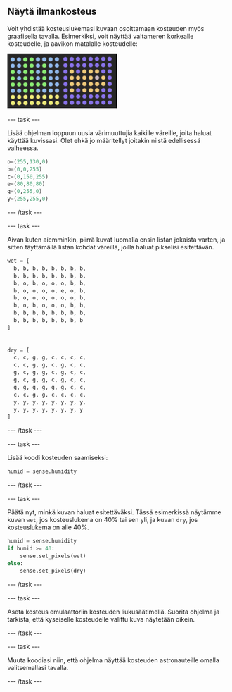 ## Näytä ilmankosteus

Voit yhdistää kosteuslukemasi kuvaan osoittamaan kosteuden myös graafisella tavalla. Esimerkiksi, voit näyttää valtameren korkealle kosteudelle, ja aavikon matalalle kosteudelle:

![Märkä ja kuiva](images/wet-dry.png)

\--- task \---

Lisää ohjelman loppuun uusia värimuuttujia kaikille väreille, joita haluat käyttää kuvissasi. Olet ehkä jo määritellyt joitakin niistä edellisessä vaiheessa.

```python
o=(255,130,0)
b=(0,0,255)
c=(0,150,255)
e=(80,80,80)
g=(0,255,0)
y=(255,255,0)
```

\--- /task \---

\--- task \---

Aivan kuten aiemminkin, piirrä kuvat luomalla ensin listan jokaista varten, ja sitten täyttämällä listan kohdat väreillä, joilla haluat pikselisi esitettävän.

```python
wet = [
  b, b, b, b, b, b, b, b,
  b, b, b, b, b, b, b, b,
  b, o, b, o, o, o, b, b,
  b, o, o, o, o, e, o, b,
  b, o, o, o, o, o, o, b,
  b, o, b, o, o, o, b, b,
  b, b, b, b, b, b, b, b,
  b, b, b, b, b, b, b, b
]


dry = [
  c, c, g, g, c, c, c, c,
  c, c, g, g, c, g, c, c,
  g, c, g, g, c, g, c, c,
  g, c, g, g, c, g, c, c,
  g, g, g, g, g, g, c, c,
  c, c, g, g, c, c, c, c,
  y, y, y, y, y, y, y, y,
  y, y, y, y, y, y, y, y
]
```

\--- /task \---

\--- task \---

Lisää koodi kosteuden saamiseksi:

```python
humid = sense.humidity
```

\--- /task \---

\--- task \---

Päätä nyt, minkä kuvan haluat esitettäväksi. Tässä esimerkissä näytämme kuvan `wet`, jos kosteuslukema on 40% tai sen yli, ja kuvan `dry`, jos kosteuslukema on alle 40%.

```python
humid = sense.humidity
if humid >= 40:
    sense.set_pixels(wet)
else:
    sense.set_pixels(dry)
```

\--- /task \---

\--- task \---

Aseta kosteus emulaattoriin kosteuden liukusäätimellä. Suorita ohjelma ja tarkista, että kyseiselle kosteudelle valittu kuva näytetään oikein.

\--- /task \---

\--- task \---

Muuta koodiasi niin, että ohjelma näyttää kosteuden astronauteille omalla valitsemallasi tavalla.

\--- /task \---